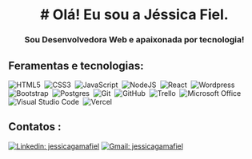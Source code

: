 <div align="center">
<h1># Olá! Eu sou a Jéssica Fiel.</h1>
  <h3>Sou Desenvolvedora Web e apaixonada por tecnologia!</h3>
</div>

## Feramentas e tecnologias: 

![HTML5](https://img.shields.io/badge/html5-%23E34F26.svg?style=flat&logo=html5&logoColor=white)&nbsp;
![CSS3](https://img.shields.io/badge/css3-%231572B6.svg?style=flat&logo=css3&logoColor=white)&nbsp;
![JavaScript](https://img.shields.io/badge/javascript-%23323330.svg?style=flat&logo=javascript&logoColor=%23F7DF1E)&nbsp;
![NodeJS](https://img.shields.io/badge/node.js-6DA55F?style=flat&logo=node.js&logoColor=white)&nbsp;
![React](https://img.shields.io/badge/react-%2320232a.svg?style=flat&logo=react&logoColor=%2361DAFB)&nbsp;
![Wordpress](https://img.shields.io/badge/WordPress-006E93?style=flat&logo=react&logoColor=%2361DAFB)&nbsp;
![Bootstrap](https://img.shields.io/badge/Bootstrap-563D7C?style=flat&logo=react&logoColor=%2361DAFB)&nbsp;
![Postgres](https://img.shields.io/badge/postgres-%23316192.svg?style=flat&logo=postgresql&logoColor=white)&nbsp;
![Git](https://img.shields.io/badge/git-%23F05033.svg?style=flat&logo=git&logoColor=white)&nbsp;
![GitHub](https://img.shields.io/badge/github-%23121011.svg?style=flat&logo=github&logoColor=white)&nbsp;
![Trello](https://img.shields.io/badge/Trello-%23026AA7.svg?style=flat&logo=Trello&logoColor=white)&nbsp;
![Microsoft Office](https://img.shields.io/badge/Microsoft_Office-D83B01?style=flat&logo=microsoft-office&logoColor=white)&nbsp;
![Visual Studio Code](https://img.shields.io/badge/Visual%20Studio%20Code-0078d7.svg?style=flat&logo=visual-studio-code&logoColor=white)&nbsp;
![Vercel](https://img.shields.io/badge/vercel-%23000000.svg?style=flat&logo=vercel&logoColor=white)&nbsp;

## Contatos :
[![Linkedin: jessicagamafiel](https://img.shields.io/badge/-jessicagamafiel-blue?style=flat&logo=Linkedin&logoColor=white&link=https://www.linkedin.com/in/jessica-gama-fiel-09b55b140/)](https://www.linkedin.com/in/jessica-gama-fiel-09b55b140/)
[![Gmail: jessicagamafiel](https://img.shields.io/badge/jessicagamafiel-D14836?style=flat&logo=gmail&logoColor=white)](mailto:jessicagamafiel@gmail.com)





